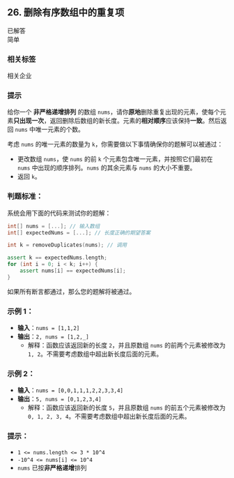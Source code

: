 ## 26. 删除有序数组中的重复项
已解答  
简单  

### 相关标签  
相关企业  

### 提示
给你一个 **非严格递增排列** 的数组 `nums`，请你**原地**删除重复出现的元素，使每个元素**只出现一次**，返回删除后数组的新长度。元素的**相对顺序**应该保持**一致**。然后返回 `nums` 中唯一元素的个数。

考虑 `nums` 的唯一元素的数量为 `k`，你需要做以下事情确保你的题解可以被通过：

- 更改数组 `nums`，使 `nums` 的前 `k` 个元素包含唯一元素，并按照它们最初在 `nums` 中出现的顺序排列。`nums` 的其余元素与 `nums` 的大小不重要。
- 返回 `k`。

### 判题标准：
系统会用下面的代码来测试你的题解：

```cpp
int[] nums = [...]; // 输入数组
int[] expectedNums = [...]; // 长度正确的期望答案

int k = removeDuplicates(nums); // 调用

assert k == expectedNums.length;
for (int i = 0; i < k; i++) {
    assert nums[i] == expectedNums[i];
}
```
如果所有断言都通过，那么您的题解将被通过。

### 示例 1：
- **输入**：`nums = [1,1,2]`
- **输出**：`2, nums = [1,2,_]`
  - 解释：函数应该返回新的长度 `2`，并且原数组 `nums` 的前两个元素被修改为 `1, 2`。不需要考虑数组中超出新长度后面的元素。

### 示例 2：
- **输入**：`nums = [0,0,1,1,1,2,2,3,3,4]`
- **输出**：`5, nums = [0,1,2,3,4]`
  - 解释：函数应该返回新的长度 `5`，并且原数组 `nums` 的前五个元素被修改为 `0, 1, 2, 3, 4`。不需要考虑数组中超出新长度后面的元素。

### 提示：
- `1 <= nums.length <= 3 * 10^4`
- `-10^4 <= nums[i] <= 10^4`
- `nums` 已按**非严格递增**排列

